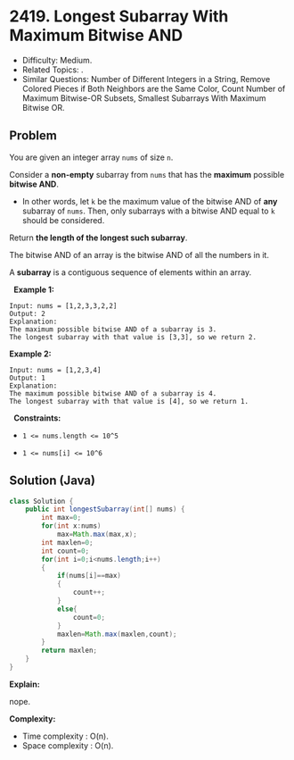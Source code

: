 # 2419. Longest Subarray With Maximum Bitwise AND

- Difficulty: Medium.
- Related Topics: .
- Similar Questions: Number of Different Integers in a String, Remove Colored Pieces if Both Neighbors are the Same Color, Count Number of Maximum Bitwise-OR Subsets, Smallest Subarrays With Maximum Bitwise OR.

## Problem

You are given an integer array ```nums``` of size ```n```.

Consider a **non-empty** subarray from ```nums``` that has the **maximum** possible **bitwise AND**.


	
- In other words, let ```k``` be the maximum value of the bitwise AND of **any** subarray of ```nums```. Then, only subarrays with a bitwise AND equal to ```k``` should be considered.


Return **the length of the **longest** such subarray**.

The bitwise AND of an array is the bitwise AND of all the numbers in it.

A **subarray** is a contiguous sequence of elements within an array.

 
**Example 1:**

```
Input: nums = [1,2,3,3,2,2]
Output: 2
Explanation:
The maximum possible bitwise AND of a subarray is 3.
The longest subarray with that value is [3,3], so we return 2.
```

**Example 2:**

```
Input: nums = [1,2,3,4]
Output: 1
Explanation:
The maximum possible bitwise AND of a subarray is 4.
The longest subarray with that value is [4], so we return 1.
```

 
**Constraints:**


	
- ```1 <= nums.length <= 10^5```
	
- ```1 <= nums[i] <= 10^6```



## Solution (Java)

```java
class Solution {
    public int longestSubarray(int[] nums) {
        int max=0;
        for(int x:nums)
            max=Math.max(max,x);
        int maxlen=0;
        int count=0;
        for(int i=0;i<nums.length;i++)
        {
            if(nums[i]==max)
            {
                count++;
            }
            else{
                count=0;
            }
            maxlen=Math.max(maxlen,count);
        }
        return maxlen;
    }
}
```

**Explain:**

nope.

**Complexity:**

* Time complexity : O(n).
* Space complexity : O(n).
